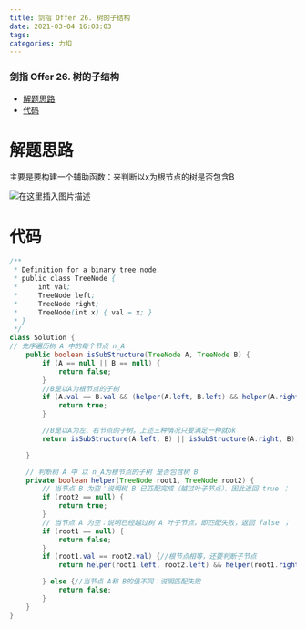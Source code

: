 ```yaml
---
title: 剑指 Offer 26. 树的子结构
date: 2021-03-04 16:03:03
tags: 
categories: 力扣
---
```


<!--more-->

### 剑指 Offer 26. 树的子结构

- [解题思路](#_2)
- [代码](#_8)

# 解题思路

主要是要构建一个辅助函数：来判断以x为根节点的树是否包含B

![在这里插入图片描述](https://img-blog.csdnimg.cn/20210304160038888.png?x-oss-process=image/watermark,type_ZmFuZ3poZW5naGVpdGk,shadow_10,text_aHR0cHM6Ly9ibG9nLmNzZG4ubmV0L3FxXzIxMDQwNTU5,size_16,color_FFFFFF,t_70)

# 代码

```java
/**
 * Definition for a binary tree node.
 * public class TreeNode {
 *     int val;
 *     TreeNode left;
 *     TreeNode right;
 *     TreeNode(int x) { val = x; }
 * }
 */
class Solution {
// 先序遍历树 A 中的每个节点 n_A
    public boolean isSubStructure(TreeNode A, TreeNode B) {
        if (A == null || B == null) {
            return false;
        }
        //B是以A为根节点的子树
        if (A.val == B.val && (helper(A.left, B.left) && helper(A.right, B.right))) {
            return true;
        }

        //B是以A为左、右节点的子树。上述三种情况只要满足一种就ok
        return isSubStructure(A.left, B) || isSubStructure(A.right, B);

    }

    // 判断树 A 中 以 n_A为根节点的子树 是否包含树 B
    private boolean helper(TreeNode root1, TreeNode root2) {
        // 当节点 B 为空：说明树 B 已匹配完成（越过叶子节点），因此返回 true ；
        if (root2 == null) {
            return true;
        }
        // 当节点 A 为空：说明已经越过树 A 叶子节点，即匹配失败，返回 false ；
        if (root1 == null) {
            return false;
        }
        if (root1.val == root2.val) {//根节点相等，还要判断子节点
            return helper(root1.left, root2.left) && helper(root1.right, root2.right);

        } else {//当节点 A和 B的值不同：说明匹配失败
            return false;
        }
    }
}
```